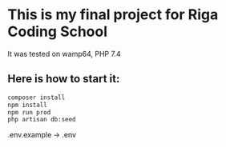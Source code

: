 # This is my final project for Riga Coding School
It was tested on wamp64, PHP 7.4

## Here is how to start it:

```bash
composer install
npm install
npm run prod
php artisan db:seed
```

.env.example -> .env